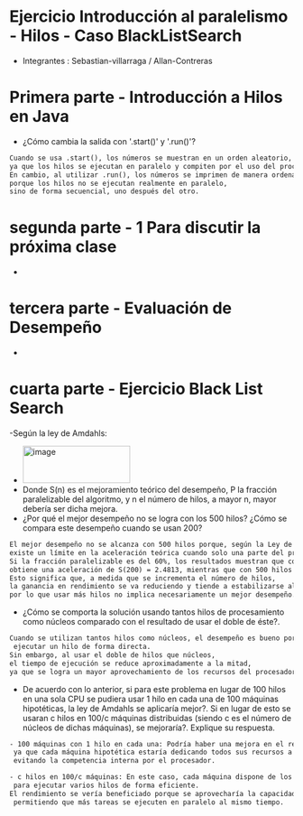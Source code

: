 # Ejercicio Introducción al paralelismo - Hilos - Caso BlackListSearch
- Integrantes :  Sebastian-villarraga / Allan-Contreras
# Primera parte - Introducción a Hilos en Java
-  ¿Cómo cambia la salida con '.start()' y '.run()'?
  ``` txt
Cuando se usa .start(), los números se muestran en un orden aleatorio,
ya que los hilos se ejecutan en paralelo y compiten por el uso del procesador, generando una condición de carrera.
En cambio, al utilizar .run(), los números se imprimen de manera ordenada
 porque los hilos no se ejecutan realmente en paralelo,
 sino de forma secuencial, uno después del otro.
```

# segunda parte - 1 Para discutir la próxima clase
-

# tercera parte  - Evaluación de Desempeño
-
# cuarta parte - Ejercicio Black List Search
-Según la ley de Amdahls:

- <img width="190" height="66" alt="image" src="https://github.com/user-attachments/assets/1fa9f9b4-3172-4e4c-97d2-4caf19cafb96" />
- Donde S(n) es el mejoramiento teórico del desempeño, P la fracción paralelizable del algoritmo, y n el número de hilos, a mayor n,
   mayor debería ser dicha mejora.
- ¿Por qué el mejor desempeño no se logra con los 500 hilos? ¿Cómo se compara este desempeño cuando se usan 200?
``` txt
El mejor desempeño no se alcanza con 500 hilos porque, según la Ley de Amdahl,
existe un límite en la aceleración teórica cuando solo una parte del programa es paralelizable.
Si la fracción paralelizable es del 60%, los resultados muestran que con 200 hilos se
obtiene una aceleración de S(200) = 2.4813, mientras que con 500 hilos es apenas mayor (S(500) = 2.4925).
Esto significa que, a medida que se incrementa el número de hilos,
la ganancia en rendimiento se va reduciendo y tiende a estabilizarse alrededor de 2.5,
por lo que usar más hilos no implica necesariamente un mejor desempeño.
```
- ¿Cómo se comporta la solución usando tantos hilos de procesamiento como núcleos comparado con el resultado de usar el doble de éste?.
``` txt
Cuando se utilizan tantos hilos como núcleos, el desempeño es bueno porque cada núcleo puede
 ejecutar un hilo de forma directa.
Sin embargo, al usar el doble de hilos que núcleos, 
el tiempo de ejecución se reduce aproximadamente a la mitad,
ya que se logra un mayor aprovechamiento de los recursos del procesador mediante la conmutación entre hilos.
```
- De acuerdo con lo anterior, si para este problema en lugar de 100 hilos en una sola CPU se pudiera usar 1 hilo en cada una de 100 máquinas hipotéticas,
   la ley de Amdahls se aplicaría mejor?.
  Si en lugar de esto se usaran c hilos en 100/c máquinas distribuidas (siendo c es el número de núcleos de dichas máquinas),
   se mejoraría?. Explique su respuesta.
``` txt
- 100 máquinas con 1 hilo en cada una: Podría haber una mejora en el rendimiento,
 ya que cada máquina hipotética estaría dedicando todos sus recursos a un único hilo,
 evitando la competencia interna por el procesador.

- c hilos en 100/c máquinas: En este caso, cada máquina dispone de los recursos suficientes
 para ejecutar varios hilos de forma eficiente.
El rendimiento se vería beneficiado porque se aprovecharía la capacidad de cómputo distribuida,
 permitiendo que más tareas se ejecuten en paralelo al mismo tiempo.

```
  



